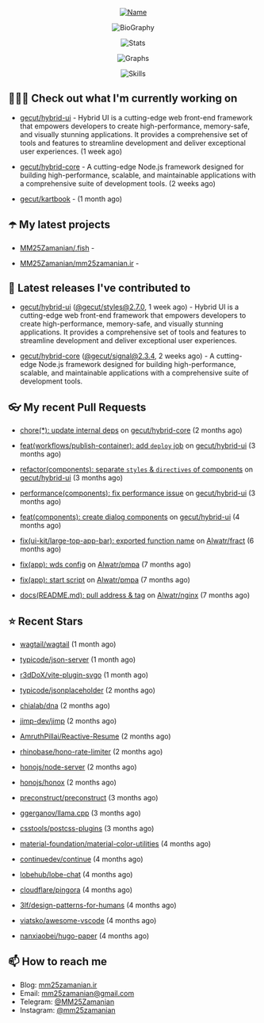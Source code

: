 <p align="center">
  <a href="https://github.com/MM25Zamanian">
    <img
      src="https://readme-typing-svg.demolab.com?font=Comic+Neue&weight=800&size=30&duration=4000&pause=1000&color=04F759&center=true&vCenter=true&multiline=true&repeat=false&width=462&lines=S.+MohammadMahdi+Zamanian"
      alt="Name"
    />
  </a>
</p>

<p align="center">
  <img
    src="https://readme-typing-svg.demolab.com?font=Comic+Neue&duration=4000&pause=1000&color=04F759&center=true&vCenter=true&lines=Junior+Full-Stack+Developer;Focusing+on+Front-End+With+Best+Practice;Trying+to+Learn+SW+Architecture+Patterns"
    alt="BioGraphy"
  />
</p>

<p align="center">
  <img src="https://streak-stats.demolab.com/?user=MM25Zamanian&hide_border=true&border_radius=0&date_format=j%20M%5B%20Y%5D&mode=weekly&card_width=400&background=000802&sideLabels=04F759&dates=04F759&sideNums=04F759&currStreakNum=04F759&ring=04F759&currStreakLabel=04F759&fire=EB4705&hide_longest_streak=true" alt="Stats" />
</p>

<p align="center">
  <img
    src="https://github-readme-activity-graph.vercel.app/graph?username=MM25Zamanian&bg_color=000802&color=04F759&line=04F759&point=ffffff&area=true&hide_border=true"
    alt="Graphs"
  />
</p>

<p align="center">
  <img
    src="https://skillicons.dev/icons?i=androidstudio,arduino,bash,bootstrap,cpp,ts,codepen,css,django,docker,figma,linux,lit,md,mongodb,nginx,nodejs,py,vscode,vite&perline=10"
    alt="Skills"
  />
</p>


## 👨🏻‍💻 Check out what I'm currently working on



- [gecut/hybrid-ui](https://github.com/gecut/hybrid-ui) - Hybrid UI is a cutting-edge web front-end framework that empowers developers to create high-performance, memory-safe, and visually stunning applications. It provides a comprehensive set of tools and features to streamline development and deliver exceptional user experiences. (1 week ago)

- [gecut/hybrid-core](https://github.com/gecut/hybrid-core) - A cutting-edge Node.js framework designed for building high-performance, scalable, and maintainable applications with a comprehensive suite of development tools. (2 weeks ago)

- [gecut/kartbook](https://github.com/gecut/kartbook) -  (1 month ago)

## ☂️ My latest projects



- [MM25Zamanian/.fish](https://github.com/MM25Zamanian/.fish) - 

- [MM25Zamanian/mm25zamanian.ir](https://github.com/MM25Zamanian/mm25zamanian.ir) - 

## 🎉 Latest releases I've contributed to



- [gecut/hybrid-ui](https://github.com/gecut/hybrid-ui) ([@gecut/styles@2.7.0](https://github.com/gecut/hybrid-ui/releases/tag/%40gecut/styles%402.7.0), 1 week ago) - Hybrid UI is a cutting-edge web front-end framework that empowers developers to create high-performance, memory-safe, and visually stunning applications. It provides a comprehensive set of tools and features to streamline development and deliver exceptional user experiences.

- [gecut/hybrid-core](https://github.com/gecut/hybrid-core) ([@gecut/signal@2.3.4](https://github.com/gecut/hybrid-core/releases/tag/%40gecut/signal%402.3.4), 2 weeks ago) - A cutting-edge Node.js framework designed for building high-performance, scalable, and maintainable applications with a comprehensive suite of development tools.

## 👓 My recent Pull Requests



- [chore(*): update internal deps](https://github.com/gecut/hybrid-core/pull/112) on [gecut/hybrid-core](https://github.com/gecut/hybrid-core) (2 months ago)

- [feat(workflows/publish-container): add `deploy` job](https://github.com/gecut/hybrid-ui/pull/85) on [gecut/hybrid-ui](https://github.com/gecut/hybrid-ui) (3 months ago)

- [refactor(components): separate `styles` &amp; `directives` of components](https://github.com/gecut/hybrid-ui/pull/83) on [gecut/hybrid-ui](https://github.com/gecut/hybrid-ui) (3 months ago)

- [performance(components): fix performance issue](https://github.com/gecut/hybrid-ui/pull/58) on [gecut/hybrid-ui](https://github.com/gecut/hybrid-ui) (3 months ago)

- [feat(components): create dialog components](https://github.com/gecut/hybrid-ui/pull/26) on [gecut/hybrid-ui](https://github.com/gecut/hybrid-ui) (4 months ago)

- [fix(ui-kit/large-top-app-bar): exported function name](https://github.com/Alwatr/fract/pull/155) on [Alwatr/fract](https://github.com/Alwatr/fract) (6 months ago)

- [fix(app): wds config](https://github.com/Alwatr/pmpa/pull/48) on [Alwatr/pmpa](https://github.com/Alwatr/pmpa) (7 months ago)

- [fix(app): start script](https://github.com/Alwatr/pmpa/pull/47) on [Alwatr/pmpa](https://github.com/Alwatr/pmpa) (7 months ago)

- [docs(README.md): pull address &amp; tag](https://github.com/Alwatr/nginx/pull/21) on [Alwatr/nginx](https://github.com/Alwatr/nginx) (7 months ago)

## ⭐ Recent Stars



- [wagtail/wagtail](https://github.com/wagtail/wagtail) (1 month ago)

- [typicode/json-server](https://github.com/typicode/json-server) (1 month ago)

- [r3dDoX/vite-plugin-svgo](https://github.com/r3dDoX/vite-plugin-svgo) (1 month ago)

- [typicode/jsonplaceholder](https://github.com/typicode/jsonplaceholder) (2 months ago)

- [chialab/dna](https://github.com/chialab/dna) (2 months ago)

- [jimp-dev/jimp](https://github.com/jimp-dev/jimp) (2 months ago)

- [AmruthPillai/Reactive-Resume](https://github.com/AmruthPillai/Reactive-Resume) (2 months ago)

- [rhinobase/hono-rate-limiter](https://github.com/rhinobase/hono-rate-limiter) (2 months ago)

- [honojs/node-server](https://github.com/honojs/node-server) (2 months ago)

- [honojs/honox](https://github.com/honojs/honox) (2 months ago)

- [preconstruct/preconstruct](https://github.com/preconstruct/preconstruct) (3 months ago)

- [ggerganov/llama.cpp](https://github.com/ggerganov/llama.cpp) (3 months ago)

- [csstools/postcss-plugins](https://github.com/csstools/postcss-plugins) (3 months ago)

- [material-foundation/material-color-utilities](https://github.com/material-foundation/material-color-utilities) (4 months ago)

- [continuedev/continue](https://github.com/continuedev/continue) (4 months ago)

- [lobehub/lobe-chat](https://github.com/lobehub/lobe-chat) (4 months ago)

- [cloudflare/pingora](https://github.com/cloudflare/pingora) (4 months ago)

- [3lf/design-patterns-for-humans](https://github.com/3lf/design-patterns-for-humans) (4 months ago)

- [viatsko/awesome-vscode](https://github.com/viatsko/awesome-vscode) (4 months ago)

- [nanxiaobei/hugo-paper](https://github.com/nanxiaobei/hugo-paper) (4 months ago)

## 📫 How to reach me

- Blog: [mm25zamanian.ir](https://mm25zamanian.ir)
- Email: [mm25zamanian@gmail.com](mailto://mm25zamanian@gmail.com)
- Telegram: [@MM25Zamanian](https://t.me/MM25Zamanian)
- Instagram: [@mm25zamanian](https://instagram.com/mm25zamanian)
